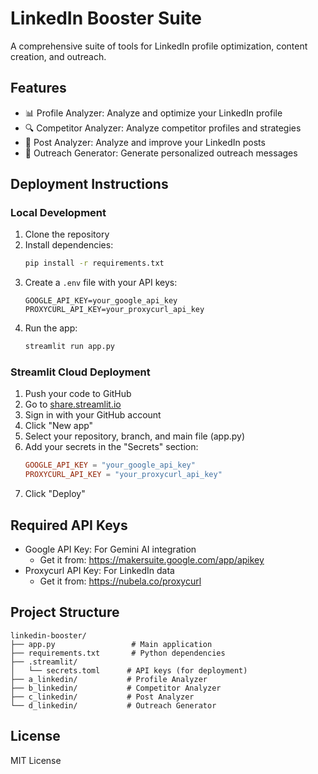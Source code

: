 # LinkedIn Booster Suite

A comprehensive suite of tools for LinkedIn profile optimization, content creation, and outreach.

## Features

- 📊 Profile Analyzer: Analyze and optimize your LinkedIn profile
- 🔍 Competitor Analyzer: Analyze competitor profiles and strategies
- 📝 Post Analyzer: Analyze and improve your LinkedIn posts
- 🤝 Outreach Generator: Generate personalized outreach messages

## Deployment Instructions

### Local Development

1. Clone the repository
2. Install dependencies:
   ```bash
   pip install -r requirements.txt
   ```
3. Create a `.env` file with your API keys:
   ```
   GOOGLE_API_KEY=your_google_api_key
   PROXYCURL_API_KEY=your_proxycurl_api_key
   ```
4. Run the app:
   ```bash
   streamlit run app.py
   ```

### Streamlit Cloud Deployment

1. Push your code to GitHub
2. Go to [share.streamlit.io](https://share.streamlit.io)
3. Sign in with your GitHub account
4. Click "New app"
5. Select your repository, branch, and main file (app.py)
6. Add your secrets in the "Secrets" section:
   ```toml
   GOOGLE_API_KEY = "your_google_api_key"
   PROXYCURL_API_KEY = "your_proxycurl_api_key"
   ```
7. Click "Deploy"

## Required API Keys

- Google API Key: For Gemini AI integration
  - Get it from: https://makersuite.google.com/app/apikey
- Proxycurl API Key: For LinkedIn data
  - Get it from: https://nubela.co/proxycurl

## Project Structure

```
linkedin-booster/
├── app.py                 # Main application
├── requirements.txt       # Python dependencies
├── .streamlit/
│   └── secrets.toml      # API keys (for deployment)
├── a_linkedin/           # Profile Analyzer
├── b_linkedin/           # Competitor Analyzer
├── c_linkedin/           # Post Analyzer
└── d_linkedin/           # Outreach Generator
```

## License

MIT License 